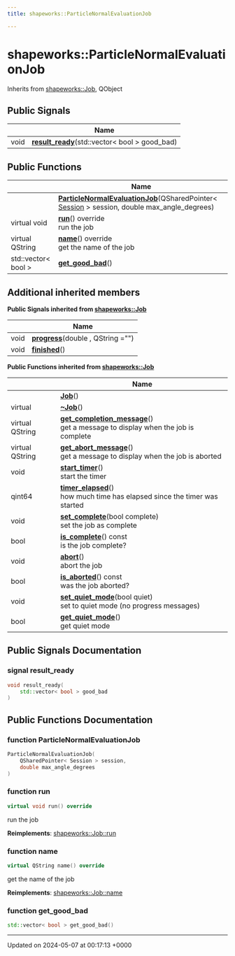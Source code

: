 ```yaml
---
title: shapeworks::ParticleNormalEvaluationJob

---
```


# shapeworks::ParticleNormalEvaluationJob





Inherits from [shapeworks::Job](../Classes/classshapeworks_1_1Job.md), QObject

## Public Signals

|                | Name           |
| -------------- | -------------- |
| void | **[result_ready](../Classes/classshapeworks_1_1ParticleNormalEvaluationJob.md#signal-result-ready)**(std::vector< bool > good_bad) |

## Public Functions

|                | Name           |
| -------------- | -------------- |
| | **[ParticleNormalEvaluationJob](../Classes/classshapeworks_1_1ParticleNormalEvaluationJob.md#function-particlenormalevaluationjob)**(QSharedPointer< [Session](../Classes/classshapeworks_1_1Session.md) > session, double max_angle_degrees) |
| virtual void | **[run](../Classes/classshapeworks_1_1ParticleNormalEvaluationJob.md#function-run)**() override<br>run the job  |
| virtual QString | **[name](../Classes/classshapeworks_1_1ParticleNormalEvaluationJob.md#function-name)**() override<br>get the name of the job  |
| std::vector< bool > | **[get_good_bad](../Classes/classshapeworks_1_1ParticleNormalEvaluationJob.md#function-get-good-bad)**() |

## Additional inherited members

**Public Signals inherited from [shapeworks::Job](../Classes/classshapeworks_1_1Job.md)**

|                | Name           |
| -------------- | -------------- |
| void | **[progress](../Classes/classshapeworks_1_1Job.md#signal-progress)**(double , QString  ="") |
| void | **[finished](../Classes/classshapeworks_1_1Job.md#signal-finished)**() |

**Public Functions inherited from [shapeworks::Job](../Classes/classshapeworks_1_1Job.md)**

|                | Name           |
| -------------- | -------------- |
| | **[Job](../Classes/classshapeworks_1_1Job.md#function-job)**() |
| virtual | **[~Job](../Classes/classshapeworks_1_1Job.md#function-~job)**() |
| virtual QString | **[get_completion_message](../Classes/classshapeworks_1_1Job.md#function-get-completion-message)**()<br>get a message to display when the job is complete  |
| virtual QString | **[get_abort_message](../Classes/classshapeworks_1_1Job.md#function-get-abort-message)**()<br>get a message to display when the job is aborted  |
| void | **[start_timer](../Classes/classshapeworks_1_1Job.md#function-start-timer)**()<br>start the timer  |
| qint64 | **[timer_elapsed](../Classes/classshapeworks_1_1Job.md#function-timer-elapsed)**()<br>how much time has elapsed since the timer was started  |
| void | **[set_complete](../Classes/classshapeworks_1_1Job.md#function-set-complete)**(bool complete)<br>set the job as complete  |
| bool | **[is_complete](../Classes/classshapeworks_1_1Job.md#function-is-complete)**() const<br>is the job complete?  |
| void | **[abort](../Classes/classshapeworks_1_1Job.md#function-abort)**()<br>abort the job  |
| bool | **[is_aborted](../Classes/classshapeworks_1_1Job.md#function-is-aborted)**() const<br>was the job aborted?  |
| void | **[set_quiet_mode](../Classes/classshapeworks_1_1Job.md#function-set-quiet-mode)**(bool quiet)<br>set to quiet mode (no progress messages)  |
| bool | **[get_quiet_mode](../Classes/classshapeworks_1_1Job.md#function-get-quiet-mode)**()<br>get quiet mode  |


## Public Signals Documentation

### signal result_ready

```cpp
void result_ready(
    std::vector< bool > good_bad
)
```


## Public Functions Documentation

### function ParticleNormalEvaluationJob

```cpp
ParticleNormalEvaluationJob(
    QSharedPointer< Session > session,
    double max_angle_degrees
)
```


### function run

```cpp
virtual void run() override
```

run the job 

**Reimplements**: [shapeworks::Job::run](../Classes/classshapeworks_1_1Job.md#function-run)


### function name

```cpp
virtual QString name() override
```

get the name of the job 

**Reimplements**: [shapeworks::Job::name](../Classes/classshapeworks_1_1Job.md#function-name)


### function get_good_bad

```cpp
std::vector< bool > get_good_bad()
```


-------------------------------

Updated on 2024-05-07 at 00:17:13 +0000